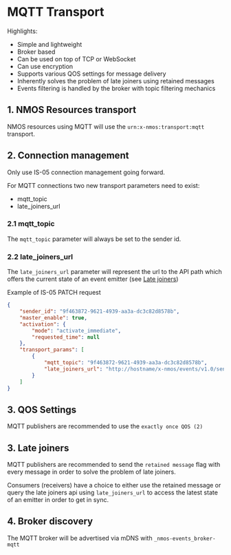 # MQTT Transport

Highlights:

* Simple and lightweight
* Broker based
* Can be used on top of TCP or WebSocket
* Can use encryption
* Supports various QOS settings for message delivery
* Inherently solves the problem of late joiners using retained messages
* Events filtering is handled by the broker with topic filtering mechanics

## 1. NMOS Resources transport

NMOS resources using MQTT will use the `urn:x-nmos:transport:mqtt` transport.

## 2. Connection management

Only use IS-05 connection management going forward.

For MQTT connections two new transport parameters need to exist:

* mqtt_topic
* late_joiners_url

### 2.1 mqtt_topic

The `mqtt_topic` parameter will always be set to the sender id.

### 2.2 late_joiners_url

The `late_joiners_url` parameter will represent the url to the API path which offers the current state of an event emitter (see [Late joiners](7.0%20Late_joiners_api.md))

Example of IS-05 PATCH request

```json
{
    "sender_id": "9f463872-9621-4939-aa3a-dc3c82d8578b",
    "master_enable": true,
    "activation": {
        "mode": "activate_immediate",
        "requested_time": null
    },
    "transport_params": [
        {
            "mqtt_topic": "9f463872-9621-4939-aa3a-dc3c82d8578b",
            "late_joiners_url": "http://hostname/x-nmos/events/v1.0/senders/9f463872-9621-4939-aa3a-dc3c82d8578b/"
        }
    ]
}
```

## 3. QOS Settings

MQTT publishers are recommended to use the `exactly once QOS (2)`

## 3. Late joiners

MQTT publishers are recommended to send the `retained message` flag with every message in order to solve the problem of late joiners.

Consumers (receivers) have a choice to either use the retained message or query the late joiners api using `late_joiners_url` to access the latest state of an emitter in order to get in sync.

## 4. Broker discovery

The MQTT broker will be advertised via mDNS with `_nmos-events_broker-mqtt`